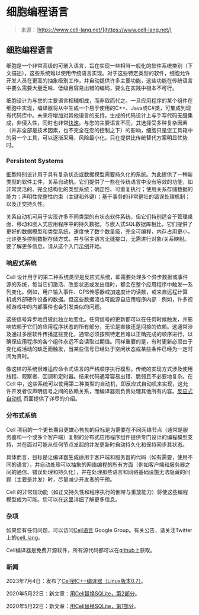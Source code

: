 <!--yml

category: 未分类

date: 2024-05-27 14:41:59

-->

# 细胞编程语言

> 来源：[https://www.cell-lang.net/](https://www.cell-lang.net/)

## 细胞编程语言

细胞是一个非常高级的可嵌入语言，旨在实现一些相当一般化的软件系统类别（下文描述），这些系统难以使用传统语言实现。对于这些特定类型的软件，细胞允许开发人员在更高的抽象级别工作，并自动提供许多主要功能，这些功能在传统语言中要么需要大量乏味、低级且容易出错的编码，要么在实践中根本不可行。

细胞设计为与您的主要语言相辅相成，而非取而代之。一旦应用程序的某个组件在细胞中实现，编译器将从中生成一个易于使用的C++、Java或C#类，可集成到现有代码库中。未来将增加对其他语言的支持。生成的代码设计上与手写代码无缝集成，非侵入性，同时也非常[快速](benchmarks-relational.html)。与您的主要语言不同，其选择受多种复杂因素（并非全部是技术因素，也不完全在您的控制之下）的影响，细胞只是您工具箱中的另一个工具，可以逐渐采用，风险最小化，只在提供比传统替代方案明显优势时。

### Persistent Systems

细胞特别设计用于具有复杂状态或数据模型需要持久化的系统。为此提供了一种新类型的软件工件，关系自动机。它们提供了一些在传统语言中没有等效的功能，如非常灵活的、完全结构化的类型系统；确定性、可重复执行；使用关系存储数据的能力；声明性完整性约束（主键和外键）；基于事务的非常健壮的错误处理机制；以及正交持久性。

关系自动机可用于实现许多不同类型的有状态软件系统，但它们特别适合于管理桌面、移动和嵌入式应用程序中的持久数据。与嵌入式SQL数据库相比，它们提供了更好的数据模型和类型系统，速度快了数个数量级，完全可编程，内存占用更小，允许更多控制数据存储方式，并与宿主语言无缝接口，无需进行对象/关系映射。要了解更多信息，请从这个入门[示例](example.html)开始。

### 响应式系统

Cell 设计用于的第二种系统类型是反应式系统，即需要处理多个异步数据或事件源的系统，每当它们激活、改变状态或发出值时，都会在整个应用程序中触发一系列变化。例如，用户输入事件、GPS传感器或加速度计的读数，或来自远程计算机或外部硬件设备的数据。但这些数据流也可能源自应用程序内部：例如，许多视频游戏中的内部事件也会引发类似的问题。

这些信号异步地且彼此独立地变化。任何信号的更新都可以在任何时候触发，并影响依赖于它们的应用程序状态的所有部分，无论是直接还是间接的依赖。这通常涉及通过多层软件传播这些变化，通常必须按照特定且难以正确完成的顺序进行，以确保应用程序的各个组件永远不会读取过期值。同样重要的是，有时更新必须由于变化或活动的缺乏而触发，当某些信号已经处于空闲状态或某些条件已经为一定时间为真时。

像这样的系统很难适应命令式语言的严格顺序执行模型。传统的实现方式涉及使用线程、观察者、回调和定时器。结果代码通常容易出错、脆弱且不必要地复杂。在 Cell 中，这些系统可以使用第二种类型的自动机，即反应式自动机来实现，这允许开发者仅声明信号之间的依赖关系，而编译器则负责处理其他所有内容。[反应式自动机](reactive.html) 页面提供了详尽的介绍。

### 分布式系统

Cell 项目的一个更长期且更雄心勃勃的目标是为需要在不同网络节点（通常是服务器和一个或多个客户端）复制的分布式应用程序组件提供专门设计的编程模型支持，并在面对可能从任何节点发起的并发更新时自动持久化和保持同步其状态。

具体而言，目标是让编译器生成适用于客户端和服务器的代码（如有需要，使用不同的语言），并自动处理可以抽象的网络编程的所有方面（例如客户端和服务器之间的通信、错误处理和持久化），并在处理那些语言和网络基础设施无法隐藏的问题（主要是并发）时，尽量减少开发者的干预。

Cell 的非常规功能（如正交持久性和程序执行的倒带与重放能力）将使这些编程模型成为可能。您可以在[这里](network-architecture.html)详细了解更多信息。

### 杂项

如果您有任何问题，可以访问[Cell语言](https://groups.google.com/d/forum/cell-lang) Google Group。有关公告，请关注Twitter上的[cell_lang](https://twitter.com/cell_lang)。

Cell编译器是免费开源软件，所有源代码都可以在[github](https://github.com/cell-lang)上获取。

### 新闻

2023年7月4日：发布了[Cell到C++编译器（Linux版本0.7）](version-0.7.html)。

2020年5月22日：新文章：[用Cell替换SQLite，第2部分](https://medium.com/swlh/replacing-sqlite-with-cell-part-2-a5eb6a21de2d)。

2020年5月22日：新文章：[用Cell替换SQLite，第1部分](https://medium.com/swlh/replacing-sqlite-with-cell-part-1-fb5d636b5fd0)。
